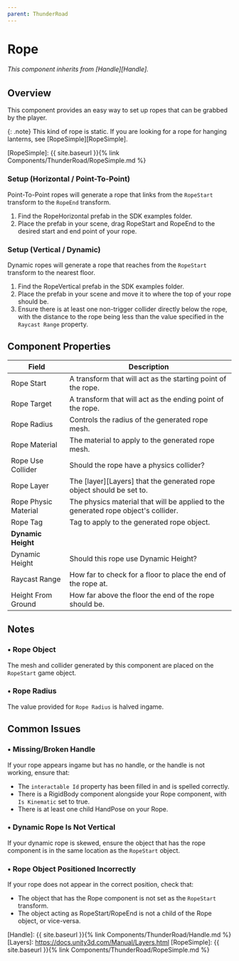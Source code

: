 ```yaml
---
parent: ThunderRoad
---
```

# Rope
###### This component inherits from [Handle][Handle].

## Overview
This component provides an easy way to set up ropes that can be grabbed by the player.  

{: .note}
This kind of rope is static. If you are looking for a rope for hanging lanterns, see [RopeSimple][RopeSimple].

[RopeSimple]: {{ site.baseurl }}{% link Components/ThunderRoad/RopeSimple.md %}


### Setup (Horizontal / Point-To-Point)
Point-To-Point ropes will generate a rope that links from the `RopeStart` transform to the `RopeEnd` transform.
1. Find the RopeHorizontal prefab in the SDK examples folder.
2. Place the prefab in your scene, drag RopeStart and RopeEnd to the desired start and end point of your rope.

### Setup (Vertical / Dynamic)
Dynamic ropes will generate a rope that reaches from the `RopeStart` transform to the nearest floor.
1. Find the RopeVertical prefab in the SDK examples folder.
2. Place the prefab in your scene and move it to where the top of your rope should be.
3. Ensure there is at least one non-trigger collider directly below the rope, with the distance to the rope being less than the value specified in the `Raycast Range` property.


## Component Properties

| Field                       | Description
| ---                         | ---
| Rope Start                  | A transform that will act as the starting point of the rope.
| Rope Target                 | A transform that will act as the ending point of the rope.
| Rope Radius                 | Controls the radius of the generated rope mesh.
| Rope Material               | The material to apply to the generated rope mesh.
| Rope Use Collider           | Should the rope have a physics collider?
| Rope Layer                  | The [layer][Layers] that the generated rope object should be set to. 
| Rope Physic Material        | The physics material that will be applied to the generated rope object's collider.
| Rope Tag                    | Tag to apply to the generated rope object.
| **Dynamic Height**
| Dynamic Height              | Should this rope use Dynamic Height?
| Raycast Range               | How far to check for a floor to place the end of the rope at.
| Height From Ground          | How far above the floor the end of the rope should be.

## Notes

### • Rope Object
The mesh and collider generated by this component are placed on the `RopeStart` game object. 

### • Rope Radius
The value provided for `Rope Radius` is halved ingame. 


## Common Issues

### • Missing/Broken Handle
If your rope appears ingame but has no handle, or the handle is not working, ensure that:
- The `interactable Id` property has been filled in and is spelled correctly.
- There is a RigidBody component alongside your Rope component, with `Is Kinematic` set to true.
- There is at least one child HandPose on your Rope.

### • Dynamic Rope Is Not Vertical
If your dynamic rope is skewed, ensure the object that has the rope component is in the same location as the `RopeStart` object.

### • Rope Object Positioned Incorrectly
If your rope does not appear in the correct position, check that:
- The object that has the Rope component is not set as the `RopeStart` transform.
- The object acting as RopeStart/RopeEnd is not a child of the Rope object, or vice-versa.

[Handle]: {{ site.baseurl }}{% link Components/ThunderRoad/Handle.md %}
[Layers]: https://docs.unity3d.com/Manual/Layers.html
[RopeSimple]: {{ site.baseurl }}{% link Components/ThunderRoad/RopeSimple.md %}
